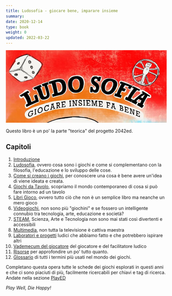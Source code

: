 ```yaml
---
title: Ludosofia - giocare bene, imparare insieme
summary: 
date: 2020-12-14
type: book
weight: 0
updated: 2022-03-22
---
```


![](_img/cover_ludosofia_featured.webp)

Questo libro è un po' la parte "teorica" del progetto 2042ed.

## Capitoli

1. [Introduzione](01_introduzione.md)
2. [Ludosofia](10_ludosofia.md), ovvero cosa sono i giochi e come si complementano con la filosofia, l'educazione e lo sviluppo delle cose.
3. [Come si creano i giochi](20_gamedesign.md), per conoscere una cosa è bene avere un'idea di viene ideata e creata.
4. [Giochi da Tavolo](30_giochidatavolo.md), scopriamo il mondo contemporaneo di cosa si può fare intorno ad un tavolo
5. [Libri Gioco](40_librigioco.md), ovvero tutto ciò che non è un semplice libro ma neanche un mero gioco
6. [Videogiochi](50_videogiochi.md), non sono più "giochini" e se fossero un intelligente connubio tra tecnologia, arte, educazione e società?
7. [STEAM](60_steam.md), Scienza, Arte e Tecnologia non sono mai stati così divertenti e accessibili
8. [Multimedia](62_multimedia.md), non tutta la televisione è cattiva maestra
9. [Laboratori e progetti](70_laboratori.md) ludici che abbiamo fatto e che potrebbero ispirare altri
10. [Vademecum del giocatore](80_vademecum.md) del giocatore e del facilitatore ludico
11. [Risorse](93_appendici.md) per approfondire un po' tutto quanto.
12. [Glossario](95_glossario.md) di tutti i termini più usati nel mondo dei giochi.

Completano questa opera tutte le schede dei giochi esplorati in questi anni e che ci sono piaciuti di più, facilmente ricercabili per chiavi e tag di ricerca. Andate nella sezione [PlayED](../played/index.md)

_Play Well, Die Happy!_
